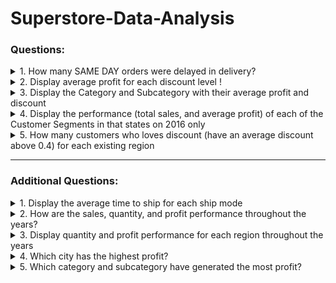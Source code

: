 # Superstore-Data-Analysis

### **Questions**: ###
<details>
<summary > 1. How many SAME DAY orders were delayed in delivery? </summary>
<p>
	
```sql
SELECT 
	COUNT(1) AS total_delayed_delivery
FROM 
	orders
WHERE 
	ship_mode = 'Same Day' AND
	order_date != ship_date;
```
       
| total_delayed_delivery |
| :---: | 
| 24  |

There are **24** SAME DAY orders which is experiencing delays in delivery

</p>
</details>

<details>
<summary>2. Display average profit for each discount level !</summary>
<p> 
	
The condition of the discount level criteria are as follows:
- LOW if the discount is below 0.2 (excluding 0.2).
- MODERATE if the discount starts from 0.2 to below 0.4 (excluding 0.4).
- HIGH if the discount starts from 0.4 and above.

	
```sql
SELECT
	CASE 
		 WHEN discount < 0.2 THEN 'LOW'
		 WHEN discount >= 0.2 AND discount < 0.4 THEN 'MODERATE'
		 ELSE 'HIGH'
	END AS group_discount,
	AVG(profit) as average_profit
FROM 
	orders
GROUP by 1
ORDER by 1 DESC;
```

|group_discount | average_profit |
| :---: | :---: |
|LOW |67.03797971278317|
|MODERATE |19.835564024546144|
|HIGH |-107.65201132572433|

- The **higher the discount level**, the **lower the average profit**.
- Discount level ‘HIGH’ has the lowest average profit.
- Discount level ‘LOW’ has the highest average profit.

</p>
</details>

	
<details>
<summary>3. Display the Category and Subcategory with their average profit and discount</summary>
<p>

```sql
SELECT 
	p.category,
	p.subcategory,
	AVG(o.discount) AS average_discount,
	AVG(o.profit) AS average_profit
FROM 
	orders AS o
LEFT JOIN 
	product AS p
	ON o.product_id = p.product_id
GROUP BY 1,2
ORDER BY 1,2;
```

|category | subcategory | average_discount |average_profit|
| :---: | :---: |:---: | :---: |
|Furniture | Bookcases | 0.21114035087719298246 | -15.2305087719298380|
|Furniture | Chairs | 0.17017828200972447326 | 43.0958935170178139|
|Furniture | Furnishings | 0.13834900731452455590 | 13.64591807732497215
|Furniture | Tables | 0.26128526645768025078 | -55.5657714733542497|
|Office Supplies | Appliances | 0.16652360515021459227 | 38.92275836909870306|
|Office Supplies | Art | 0.07487437185929648241 | 8.20073743718592866|
|Office Supplies | Binders | 0.37229152987524622456 | 19.8435740643466793|
|Office Supplies | Envelopes | 0.08031496062992125984 | 27.4180185039370051|
|Office Supplies | Fasteners | 0.08202764976958525346 | 4.37565990783410111|
|Office Supplies | Labels | 0.06868131868131868132 | 15.2369615384615381|
|Office Supplies | Paper | 0.07489051094890510949 |24.8566199270072976|
|Office Supplies | Storage | 0.07470449172576832151 | 25.15227706855791304|
|Office Supplies | Supplies | 0.07684210526315789474 | -6.25841842105263644|
|Technology | Accessories | 0.07845161290322580645 | 54.11178799999999635|
|Technology | Copiers | 0.16176470588235294118 | 817.9091897058822724|
|Technology | Machines | 0.30608695652173913043 | 29.4326686956520713|
|Technology | Phones | 0.15455568053993250844 | 50.07393768278964770|

- The **highest average discount** was achieved by the **BINDERS** subcategory of the **OFFICE SUPPLIES** category.
- The **TECHNOLOGY** category seems to **dominate the highest average profit** with the **COPIERS**, **ACCESSORIES** and **PHONES** subcategories.

</p>
</details>

	
<details>
<summary>4. Display the performance (total sales, and average profit) of each of the Customer Segments in that states on 2016 only</summary>
<p>

```sql
SELECT
	c.segment,
	SUM(o.sales) AS total_sales,
	AVG(o.profit) AS average_profit
FROM 
	orders AS o
LEFT JOIN 
	customer AS c
	ON o.customer_id = c.customer_id
WHERE 
	c.state IN ('California', 'Texas', 'Georgia') AND
	date_part('year', o.order_date) = 2016
GROUP BY 1;
```

| segment| total_sales | average_profit |
| :---: | :---: | :---: |
| Consumer | 90982.3196000000012181| 30.32965562913906877 |
| Corporate | 50951.9110000000016284| 33.57349056603773146 |
| Home Office | 34897.9529999999997967| 34.66199395973154455 |

- The **CONSUMER** segment has the highest total sales, but the lowest average profit from other segments.
- The **HOME OFFICE** segment has the highest average profit, but the lowest total sales from other segments.

</p>
</details>

	
<details>
<summary>5. How many customers who loves discount (have an average discount above 0.4) for each existing region</summary>
<p>
	
```sql
WITH o AS 
(
	SELECT 
		customer_id,
		AVG(discount) AS average_discount
	FROM 
		orders
	GROUP BY 1
	HAVING AVG(discount) > 0.4
)

SELECT 
	c.region,
	COUNT(1) AS cust_love_discount
FROM 
	o
LEFT JOIN
	customer AS c
	ON o.customer_id = c.customer_id
GROUP BY 1
ORDER BY 2 DESC;
```

|region | cust_love_discount|
| :---: | :---: |
| West| 3|
| South| 2|
| East| 2|
| Central| 2|

- There are 9 customers who loves discount (have an average discount above 0.4).
- The **WEST** region has the most customers who loves discount (have an average discount above 0.4).
- The **SOUTH**, **EAST**, and **CENTRA**L regions have the same number of customers who loves discount (with an average discount above 0.4), which is 2 people.

</p>
</details>

- - - -
	
### **Additional Questions**: ###

<details>
<summary>1. Display the average time to ship for each ship mode</summary>
<p>
	
```sql
SELECT 
	ship_mode,
	AVG(ABS(DATE_PART('day', ship_date) - DATE_PART('day', order_date))) AS time_to_ship
FROM
	orders
GROUP BY 1;
```

| ship_mode | time_to_ship |
| :---: | :---: |
| Standard Class | 7.968833780160858|
| Second Class | 5.410282776349614|
| Same Day | 0.04419889502762431|
| First Class | 3.8029908972691806|

**STANDARD CLASS** has the longest average time to ship, which is 8 days.

</p>
</details>

	
	
<details>
<summary>2. How are the sales, quantity, and profit performance throughout the years?</summary>
<p>
	
```sql
SELECT 
	EXTRACT(YEAR FROM order_date) AS year,
	count(1) AS total_order,
	SUM(quantity) AS total_quantity,
	round(SUM(sales),2) AS total_sales,
	round(SUM(profit),2) AS total_profit
FROM 
	orders
GROUP BY 1
ORDER BY 2,3 DESC;
```

| year | total_order | total_quantity | total_sales | total_profit |
| :---: | :---: | :---: | :---: | :---: |
| 2014 | 1993 |7581 | 484247.50 | 49543.97|
| 2015 | 2102 | 7979 | 470532.51 | 61618.60|
| 2016 | 2587 | 9837 | 609205.60 | 81795.17|
| 2017 | 3312 | 12476 | 733215.26 | 93439.27|


	
</p>
</details>

<details>
<summary>3. Display quantity and profit performance for each region throughout the years </summary>
<p>
	
```sql
SELECT 
	c.region,
	EXTRACT(YEAR FROM o.order_date) AS year,
	SUM(o.quantity) AS total_quantity,
	round(SUM(o.Profit),2) AS total_profit
FROM 
	orders o
LEFT JOIN 
	customer c
	ON o.customer_id = c.customer_id
GROUP BY 1,2
ORDER BY 1,2,3,4;
```

| region | year | total_quantity | total_profit|
| :---: | :---: | :---: | :---: |
| Central | 2014 | 1681 | 7976.07 |
| Central | 2015 | 1749 | 12092.39 |
| Central | 2016 | 2492 | 12508.69 |
| Central | 2017 | 3043 | 31032.19 |
| East | 2014 | 2061 | 12538.52 |
| East | 2015 | 2363 | 19037.89 |
| East | 2016 | 2846 | 26314.36 |
| East | 2017 | 3245 | 36713.53|
| South | 2014 | 1398 | 4338.20|
| South | 2015 | 1296 | 10460.65|
| South | 2016 | 1413 | 7487.96|
| South | 2017 | 2014 | 7888.32|
| West | 2014 | 2441 | 24691.18|
| West | 2015 | 2571 | 20027.66|
| West | 2016 | 3086 | 35484.16|
| West | 2017 | 4174 | 17805.23|

The region with highest profit is **EAST** region in 2017,  which is $36713.53.

	
</p>
</details>

	
	
<details>
<summary>4. Which city has the highest profit? </summary>
<p>
	
```sql
SELECT 
	c.country,
	c.city,
	SUM(o.Profit) AS total_profit
FROM 
	orders o
LEFT JOIN 
	customer c
	ON o.customer_id = c.customer_id
GROUP BY 1,2
ORDER BY 2 DESC
LIMIT 1;
```

| country | city | total_profit |
| :---: | :---: | :---: |
| United States | Wilmington | 2965.9088999999996109 |

**WILMINGTON** city in the country of United States has the highest total profit.

</p>
</details>


	
<details>
<summary>5. Which category and subcategory have generated the most profit?</summary>
<p>
	
```sql
SELECT 
	c.country,
	c.city,
	SUM(o.Profit) AS total_profit
FROM 
	orders o
LEFT JOIN 
	customer c
	ON o.customer_id = c.customer_id
GROUP BY 1,2
ORDER BY 2 DESC
LIMIT 1;
```

| category | subcategory | total_profit | 
| :---: | :---: | :---: |
| Technology | Copiers | 55617.82489999999452 | 
| Technology | Phones | 44515.73059999999680214 | 
| Technology | Accessories | 41936.63569999999717121 |
| Office Supplies | Paper | 34053.5692999999977475 |
| Office Supplies | Binders | 30221.7632999999926007 |

The **TECHNOLOGY** category seems to **dominate the highest total profit** with the **COPIERS**, **ACCESSORIES** and **PHONES** subcategories

</p>
</details>
